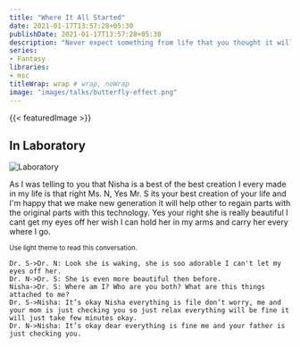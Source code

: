 ```yaml
---
title: "Where It All Started"
date: 2021-01-17T13:57:28+05:30
publishDate: 2021-01-17T13:57:28+05:30
description: "Never expect something from life that you thought it will go as you wanted but it didn't went, life take test first and then teaches you and when you learned that lesson life gives you another test."
series:
- Fantasy
libraries:
- msc
titleWrap: wrap # wrap, noWrap
image: "images/talks/butterfly-effect.png"
---
```

{{< featuredImage >}}

## In Laboratory
![Laboratory](/images/talks/laboratory.jpg)

As I was telling to you that Nisha is a best of the best creation I every made in my life is that right Ms. N, Yes Mr. S its your best creation of your life and I'm happy that we make new generation it will help other to regain parts with the original parts with this technology. Yes your right she is really beautiful I cant get my eyes off her wish I can hold her in my arms and carry her every where I go.

<sup>Use light theme to read this conversation.</sup>
```msc
Dr. S->Dr. N: Look she is waking, she is soo adorable I can't let my eyes off her.
Dr. N->Dr. S: She is even more beautiful then before.
Nisha->Dr. S: Where am I? Who are you both? What are this things attached to me?
Dr. S->Nisha: It’s okay Nisha everything is file don’t worry, me and your mom is just checking you so just relax everything will be fine it will just take few minutes okay.
Dr. N->Nisha: It’s okay dear everything is fine me and your father is just checking you.

```
